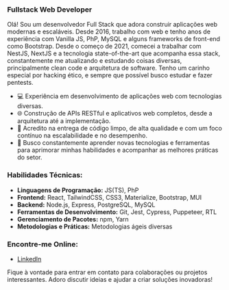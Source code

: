 ### Fullstack Web Developer

Olá! Sou um desenvolvedor Full Stack que adora construir aplicações web modernas e escaláveis. Desde 2016, trabalho com web e tenho anos de experiência com Vanilla JS, PhP, MySQL e alguns frameworks de front-end como Bootstrap. Desde o começo de 2021, comecei a trabalhar com NestJS, NextJS e a tecnologia state-of-the-art que acompanha essa stack, constantemente me atualizando e estudando coisas diversas, principalmente clean code e arquitetura de software. Tenho um carinho especial por hacking ético, e sempre que possível busco estudar e fazer pentests.

- 💻 Experiência em desenvolvimento de aplicações web com tecnologias diversas.
- 🌐 Construção de APIs RESTful e aplicativos web completos, desde a arquitetura até a implementação.
- 🚀 Acredito na entrega de código limpo, de alta qualidade e com um foco contínuo na escalabilidade e no desempenho.
- 🎯 Busco constantemente aprender novas tecnologias e ferramentas para aprimorar minhas habilidades e acompanhar as melhores práticas do setor.

### Habilidades Técnicas:

- **Linguagens de Programação:** JS(TS), PhP
- **Frontend:** React, TailwindCSS, CSS3, Materialize, Bootstrap, MUI
- **Backend:** Node.js, Express, PostgreSQL, MySQL
- **Ferramentas de Desenvolvimento:** Git, Jest, Cypress, Puppeteer, RTL
- **Gerenciamento de Pacotes:** npm, Yarn
- **Metodologias e Práticas:** Metodologias ágeis diversas

### Encontre-me Online:

- [LinkedIn](linkedin.com/in/devmhsilveira)

Fique à vontade para entrar em contato para colaborações ou projetos interessantes. Adoro discutir ideias e ajudar a criar soluções inovadoras!
